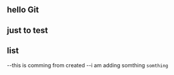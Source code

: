 ## hello Git
## just to test
## list 

--this is comming from created
--i am adding somthing `somthing`